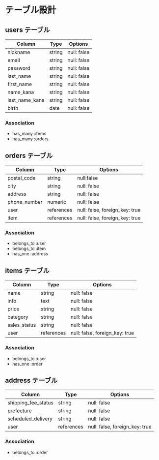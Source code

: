 # テーブル設計

## users テーブル

| Column            | Type     | Options     |
| ---------------   | -------- | ----------- |
| nickname          | string   | null: false |
| email             | string   | null: false |
| password          | string   | null: false |
| last_name         | string   | null: false |
| first_name        | string   | null: false |
| name_kana         | string   | null: false |
| last_name_kana    | string   | null: false |
| birth             | date     | null: false |

### Association
- has_many :items
- has_many :orders

## orders テーブル

| Column              | Type       | Options                        |
| ------------------- | ---------- | ------------------------------ |
| postal_code         | string     | null:false                     |
| city                | string     | null: false                    |
| address             | string     | null: false                    |
| phone_number        | numeric    | null: false                    |
| user                | references | null: false, foreign_key: true | 
| item                | references | null: false, foreign_key: true |

### Association

- belongs_to :user
- belongs_to :item
- has_one    :address

## items テーブル

| Column              | Type       | Options                        |
| ------------------- | ---------- | ------------------------------ |
| name                | string     | null: false                    |
| info                | text       | null: false                    |
| price               | string     | null: false                    |
| category            | string     | null: false                    |
| sales_status        | string     | null: false                    |
| user                | references | null: false, foreign_key: true |

### Association

- belongs_to :user
- has_one    :order

## address テーブル

| Column              | Type       | Options                        |
| ------------------- | ---------- | ------------------------------ |
| shipping_fee_status | string     | null: false                    |
| prefecture          | string     | null: false                    |
| scheduled_delivery  | string     | null: false                    |
| user                | references | null: false, foreign_key: true |

### Association

- belongs_to :order